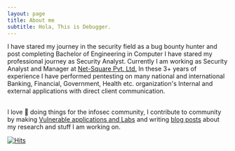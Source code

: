 ```yaml
---
layout: page
title: About me
subtitle: Hola, This is Debugger.
---
```

  

  
I have stared my journey in the security field as a bug bounty hunter and post completing Bachelor of Engineering in Computer I have stared my professional journey as Security Analyst. Currently I am working as Security Analyst and Manager at <a href="https://net-square.com">Net-Square Pvt. Ltd.</a> In these 3+ years of experience I have performed pentesting on many national and international Banking, Financial, Government, Health etc. organization's Internal and external applications with direct client communication.</br></br>

I love 💖 doing things for the infosec community, I contribute to community by making <a href="https://bhattsameer.github.io/labs">Vulnerable applications and Labs</a> and writing <a href="https://bhattsameer.github.io">blog posts</a> about my research and stuff I am working on.




[![Hits](https://hits.seeyoufarm.com/api/count/incr/badge.svg?url=https%3A%2F%2Fbhattsameer.github.io&count_bg=%2379C83D&title_bg=%23555555&icon=&icon_color=%23E7E7E7&title=Visitors&edge_flat=false)](https://hits.seeyoufarm.com)
